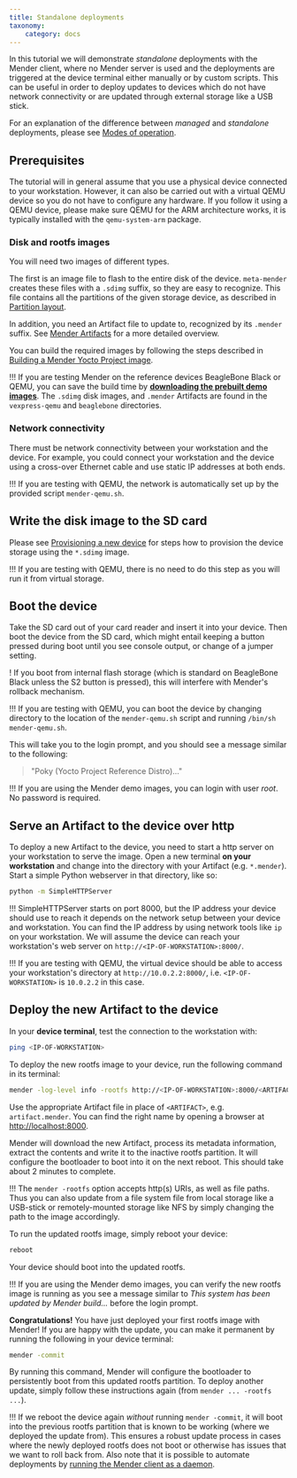 ```yaml
---
title: Standalone deployments
taxonomy:
    category: docs
---
```


In this tutorial we will demonstrate *standalone* deployments with the Mender client,
where no Mender server is used and the deployments are triggered at the
device terminal either manually or by custom scripts. This can be useful in order
to deploy updates to devices which do not have network connectivity or
are updated through external storage like a USB stick.

For an explanation of the difference between *managed* and *standalone* deployments, please see
[Modes of operation](../../architecture/overview#modes-of-operation).


## Prerequisites

The tutorial will in general assume that you use a physical device connected
to your workstation. However, it can also be carried out with a virtual
QEMU device so you do not have to configure any hardware. If you follow
it using a QEMU device, please make sure QEMU for the ARM architecture
works, it is typically installed with the `qemu-system-arm` package.


### Disk and rootfs images

You will need two images of different types.

The first is an image file to flash to the entire disk of the
device. `meta-mender` creates these files with a `.sdimg`
suffix, so they are easy to recognize. This file contains
all the partitions of the given storage device, as
described in [Partition layout](../../devices/partition-layout).

In addition, you need an Artifact file to update to, recognized
by its `.mender` suffix.
See [Mender Artifacts](../../architecture/mender-artifacts)
for a more detailed overview.

You can build the required images by following the steps
described in [Building a Mender Yocto Project image](../../artifacts/building-mender-yocto-image).

!!! If you are testing Mender on the reference devices BeagleBone Black or QEMU, you can save the build time by **[downloading the prebuilt demo images](https://doyabzhx7xw8o.cloudfront.net/1.1.0/mender-standalone.tar.gz)**. The `.sdimg` disk images, and `.mender` Artifacts are found in the `vexpress-qemu` and `beaglebone` directories.


### Network connectivity

There must be network connectivity between your workstation and the device.
For example, you could connect your workstation and the device using a cross-over
Ethernet cable and use static IP addresses at both ends.

!!! If you are testing with QEMU, the network is automatically set up by the provided script `mender-qemu.sh`.


## Write the disk image to the SD card

Please see [Provisioning a new device](../../artifacts/provisioning-a-new-device)
for steps how to provision the device storage using the `*.sdimg` image.

!!! If you are testing with QEMU, there is no need to do this step as you will run it from virtual storage.


## Boot the device

Take the SD card out of your card reader and insert it into your device.
Then boot the device from the SD card, which might entail keeping a button pressed
during boot until you see console output, or change of a jumper setting.

! If you boot from internal flash storage (which is standard on BeagleBone Black unless the S2 button is pressed), this will interfere with Mender's rollback mechanism.

!!! If you are testing with QEMU, you can boot the device by changing directory to the location of the `mender-qemu.sh` script and running `/bin/sh mender-qemu.sh`.

This will take you to the login prompt, and you should see a message similar to the following:

> "Poky (Yocto Project Reference Distro)..."

!!! If you are using the Mender demo images, you can login with user *root*. No password is required. 


## Serve an Artifact to the device over http

To deploy a new Artifact to the device, you need to start a http server on your workstation to serve the image. Open a new terminal **on your workstation** and change into the directory with your Artifact (e.g. `*.mender`). Start a simple Python webserver in that directory, like so:

```bash
python -m SimpleHTTPServer
```

!!! SimpleHTTPServer starts on port 8000, but the IP address your device should use to reach it depends on the network setup between your device and workstation. You can find the IP address by using network tools like `ip` on your workstation. We will assume the device can reach your workstation's web server on `http://<IP-OF-WORKSTATION>:8000/`.

!!! If you are testing with QEMU, the virtual device should be able to access your workstation's directory at `http://10.0.2.2:8000/`, i.e. `<IP-OF-WORKSTATION>` is `10.0.2.2` in this case.


## Deploy the new Artifact to the device

In your **device terminal**, test the connection to the workstation with:

```bash
ping <IP-OF-WORKSTATION>
```

To deploy the new rootfs image to your device, run the following command in its terminal:


```bash
mender -log-level info -rootfs http://<IP-OF-WORKSTATION>:8000/<ARTIFACT>
```

Use the appropriate Artifact file in place of `<ARTIFACT>`, e.g. `artifact.mender`.
You can find the right name by opening a browser at [http://localhost:8000](http://localhost:8000?target=_blank).

Mender will download the new Artifact, process its metadata information, extract the contents and write it to the inactive rootfs partition. It will configure the bootloader to boot into it on the next reboot. This should take about 2 minutes to complete.

!!! The `mender -rootfs` option accepts http(s) URIs, as well as file paths. Thus you can also update from a file system file from local storage like a USB-stick or remotely-mounted storage like NFS by simply changing the path to the image accordingly.

To run the updated rootfs image, simply reboot your device:

```bash
reboot
```

Your device should boot into the updated rootfs.

!!! If you are using the Mender demo images, you can verify the new rootfs image is running as you see a message similar to *This system has been updated by Mender build...* before the login prompt.

**Congratulations!** You have just deployed your first rootfs image with Mender!
If you are happy with the update, you can make it permanent by running the following in your device terminal:

```bash
mender -commit
```

By running this command, Mender will configure the bootloader to persistently boot from this updated rootfs partition. To deploy another update, simply follow these instructions again (from `mender ... -rootfs ...`).

!!! If we reboot the device again *without* running `mender -commit`, it will boot into the previous rootfs partition that is known to be working (where we deployed the update from). This ensures a robust update process in cases where the newly deployed rootfs does not boot or otherwise has issues that we want to roll back from. Also note that it is possible to automate deployments by [running the Mender client as a daemon](../../architecture/overview#modes-of-operation).
